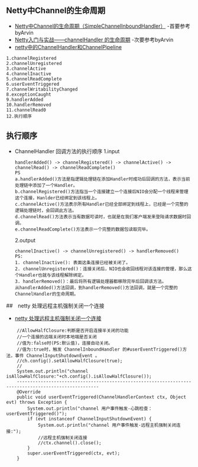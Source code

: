 ## Netty中Channel的生命周期
- [Netty中Channel的生命周期（SimpleChannelInboundHandler）](https://blog.csdn.net/u014131617/article/details/86476522) -首要参考byArvin
- [Netty入门与实战——channelHandler 的生命周期](https://blog.csdn.net/qq_32360995/article/details/91518229) -次要参考byArvin
- [netty中的ChannelHandler和ChannelPipeline](https://msd.misuland.com/pd/3181438578597036916)
```
1.channelRegistered
2.channelUnregistered
3.channelActive
4.channelInactive
5.channelReadComplete
6.userEventTriggered
7.channelWritabilityChanged
8.exceptionCaught
9.handlerAdded
10.handlerRemoved
11.channelRead0
12.执行顺序
```
## 执行顺序
- ChannelHandler 回调方法的执行顺序
    1.input
    ```
    handlerAdded() -> channelRegistered() -> channelActive() -> channelRead() -> channelReadComplete()
    PS
    a.handlerAdded()方法是指逻辑处理链在添加Handler时成功后回调的方法，表示当前处理链中添加了一个Handler。
    b.channelRegistered()方法指当一个连接建立一个连接后NIO会分配一个线程来管理这个连接，Hanlder已经绑定到该线程上。
    c.channelActive()方法表示所有Handler已经全部绑定到线程上，已经是一个完整的逻辑处理链时，会回调此方法。
    d.channelRead()方法表示当有数据可读时，也就是在我们客户端发来登陆请求数据时回调。
    e.channelReadComplete()方法表示一个完整的数据包读取完毕。
    ```
    2.output
    ```
    channelInactive() -> channelUnregistered() -> handlerRemoved()
    PS: 
    1. channelInactive(): 表面这条连接已经被关闭了。
    2. channelUnregistered()：连接关闭后，NIO也会收回线程对该连接的管理，那么这个Handler也就与该线程解除绑定。
    3. handlerRemoved()：最后将所有逻辑处理器都移除完毕后回调该方法。
    从handlerAdded()方法回调，到handlerRemoved()方法回调，就是一个完整的ChannelHandler的生命周期。
    ```

##　netty 处理远程主机强制关闭一个连接
- [netty 处理远程主机强制关闭一个连接](https://blog.csdn.net/weixin_34146410/article/details/92556344)
```
    //AllowHalfClosure:判断是否开启连接半关闭的功能
    //一个连接的远端关闭时本地端是否关闭
    //值为:false时(PS:默认值)，连接自动关闭。
    //值为:true时，触发 ChannelInboundHandler 的#userEventTriggered()方法，事件 ChannelInputShutdownEvent 。
    //ch.config().setAllowHalfClosure(true);
    //
    System.out.println("channel isAllowHalfClosure:"+ch.config().isAllowHalfClosure());
    -----------------------------------------------------------------------------------------------------
    @Override
    public void userEventTriggered(ChannelHandlerContext ctx, Object evt) throws Exception {
        System.out.println("channel 用户事件触发-心跳检查：userEventTriggered()");
        if (evt instanceof ChannelInputShutdownEvent) {
            System.out.println("channel 用户事件触发-远程主机强制关闭连接:");
            //远程主机强制关闭连接
            //ctx.channel().close();
        }
        super.userEventTriggered(ctx, evt);
    }
```